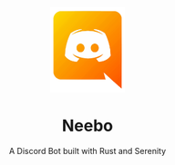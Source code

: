 <p align="center"><img src="assets/images/logo.png" alt="logo.png" height="150px"></p>
<h1 align="center">Neebo</h1>
<p align="center">A Discord Bot built with Rust and Serenity</p>
